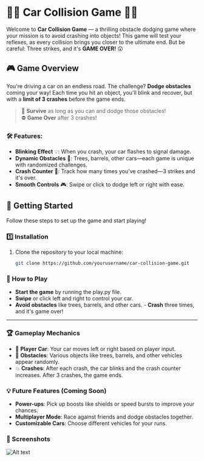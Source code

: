 # 🚗💥 **Car Collision Game** 🚗💥

Welcome to **Car Collision Game** — a thrilling obstacle dodging game where your mission is to avoid crashing into objects! This game will test your reflexes, as every collision brings you closer to the ultimate end. But be careful: Three strikes, and it's **GAME OVER!** 😲

## 🎮 **Game Overview**

You're driving a car on an endless road. The challenge? **Dodge obstacles** coming your way! Each time you hit an object, you'll blink and recover, but with a **limit of 3 crashes** before the game ends.

> 🚀 **Survive** as long as you can and dodge those obstacles!  
> ⛔️ **Game Over** after 3 crashes!

### 🛠️ **Features**:
- **Blinking Effect** 💡: When you crash, your car flashes to signal damage.
- **Dynamic Obstacles** 🚧: Trees, barrels, other cars—each game is unique with randomized challenges.
- **Crash Counter** 🛑: Track how many times you've crashed—3 strikes and it's over.
- **Smooth Controls** 🎮: Swipe or click to dodge left or right with ease.

## 🚀 **Getting Started**

Follow these steps to set up the game and start playing!

### 1️⃣ **Installation**

1. Clone the repository to your local machine:
   ```bash
   git clone https://github.com/yourusername/car-collision-game.git

### 🎯 How to Play
  -    **Start the game** by running the play.py file.
  -    **Swipe** or click left and right to control your car.
  -   **Avoid obstacles** like trees, barrels, and other cars.
    - **Crash** three times, and it's game over!

----------------------------------------------------------------------------------------------------------

### 🏆 Gameplay Mechanics
- 🚗 **Player Car**: Your car moves left or right based on player input.
- 🌳 **Obstacles**: Various objects like trees, barrels, and other vehicles appear randomly.
- 💥 **Crashes**: After each crash, the car blinks and the crash counter increases. After 3 crashes, the game ends.


### 💡 Future Features (Coming Soon)
- **Power-ups**: Pick up boosts like shields or speed bursts to improve your chances.
- **Multiplayer Mode**: Race against friends and dodge obstacles together.
- **Customizable Cars**: Choose different vehicles for your runs.

### 📸 Screenshots
![Alt text](https://github.com/AmiraSayedMohamed/Car-Game-using-python/blob/master/game.jpg)
     


